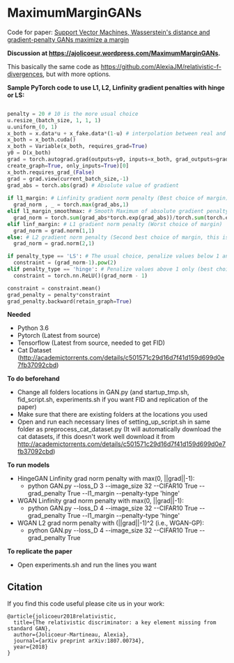 # MaximumMarginGANs
Code for paper: [Support Vector Machines, Wasserstein's distance and gradient-penalty GANs maximize a margin](xxxxxxx)

**Discussion at https://ajolicoeur.wordpress.com/MaximumMarginGANs.**

This basically the same code as https://github.com/AlexiaJM/relativistic-f-divergences, but with more options.

**Sample PyTorch code to use L1, L2, Linfinity gradient penalties with hinge or LS:**

```python

penalty = 20 # 10 is the more usual choice
u.resize_(batch_size, 1, 1, 1)
u.uniform_(0, 1)
x_both = x.data*u + x_fake.data*(1-u) # interpolation between real and fake samples
x_both = x_both.cuda()
x_both = Variable(x_both, requires_grad=True)
y0 = D(x_both)
grad = torch.autograd.grad(outputs=y0, inputs=x_both, grad_outputs=grad_outputs, retain_graph=True, 
create_graph=True, only_inputs=True)[0]
x_both.requires_grad_(False)
grad = grad.view(current_batch_size,-1)
grad_abs = torch.abs(grad) # Absolute value of gradient
			
if l1_margin: # Linfinity gradient norm penalty (Best choice of margin)
  grad_norm , _ = torch.max(grad_abs,1)
elif l1_margin_smoothmax: # Smooth Maximum of absolute gradient penalty (A bit worse than l1_margin)
  grad_norm = torch.sum(grad_abs*torch.exp(grad_abs))/torch.sum(torch.exp(grad_abs))
elif linf_margin: # L1 gradient norm penalty (Worst choice of margin)
  grad_norm = grad.norm(1,1) 
else: # L2 gradient norm penalty (Second best choice of margin, this is what people generally use)
  grad_norm = grad.norm(2,1)

if penalty_type == 'LS': # The usual choice, penalize values below 1 and above 1 (too constraining to properly estimate the Wasserstein distance)
  constraint = (grad_norm-1).pow(2)
elif penalty_type == 'hinge': # Penalize values above 1 only (best choice)
  constraint = torch.nn.ReLU()(grad_norm - 1)

constraint = constraint.mean()
grad_penalty = penalty*constraint
grad_penalty.backward(retain_graph=True)
```

**Needed**

* Python 3.6
* Pytorch (Latest from source)
* Tensorflow (Latest from source, needed to get FID)
* Cat Dataset (http://academictorrents.com/details/c501571c29d16d7f41d159d699d0e7fb37092cbd)

**To do beforehand**

* Change all folders locations in GAN.py (and startup_tmp.sh, fid_script.sh, experiments.sh if you want FID and replication of the paper)
* Make sure that there are existing folders at the locations you used
* Open and run each necessary lines of setting_up_script.sh in same folder as preprocess_cat_dataset.py (It will automatically download the cat datasets, if this doesn't work well download it from http://academictorrents.com/details/c501571c29d16d7f41d159d699d0e7fb37092cbd)

**To run models**
* HingeGAN Linfinity grad norm penalty with max(0, ||grad||-1):
   * python GAN.py --loss_D 3 --image_size 32 --CIFAR10 True --grad_penalty True --l1_margin --penalty-type 'hinge'
* WGAN Linfinity grad norm penalty with max(0, ||grad||-1):
   * python GAN.py --loss_D 4 --image_size 32 --CIFAR10 True --grad_penalty True --l1_margin --penalty-type 'hinge'
* WGAN L2 grad norm penalty with (||grad||-1)^2 (i.e., WGAN-GP):
   * python GAN.py --loss_D 4 --image_size 32 --CIFAR10 True --grad_penalty True
  
**To replicate the paper**
  * Open experiments.sh and run the lines you want

## Citation

If you find this code useful please cite us in your work:
```
@article{jolicoeur2018relativistic,
  title={The relativistic discriminator: a key element missing from standard GAN},
  author={Jolicoeur-Martineau, Alexia},
  journal={arXiv preprint arXiv:1807.00734},
  year={2018}
}
```
